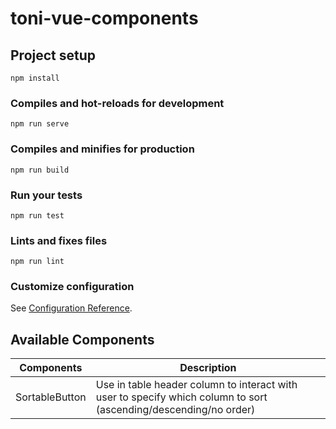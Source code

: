 # toni-vue-components

## Project setup
```
npm install
```

### Compiles and hot-reloads for development
```
npm run serve
```

### Compiles and minifies for production
```
npm run build
```

### Run your tests
```
npm run test
```

### Lints and fixes files
```
npm run lint
```

### Customize configuration
See [Configuration Reference](https://cli.vuejs.org/config/).

## Available Components
| Components | Description |
|---|---|
| SortableButton | Use in table header column to interact with user to specify which column to sort (ascending/descending/no order)  